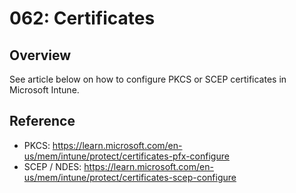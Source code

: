 # 062: Certificates

## Overview
See article below on how to configure PKCS or SCEP certificates in Microsoft Intune. 


## Reference

* PKCS: https://learn.microsoft.com/en-us/mem/intune/protect/certificates-pfx-configure
* SCEP / NDES: https://learn.microsoft.com/en-us/mem/intune/protect/certificates-scep-configure

